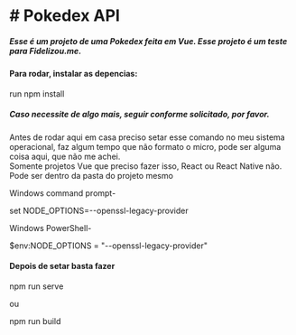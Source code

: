 <h1> # Pokedex API </h1>

<h5>Esse é um projeto de uma Pokedex feita em Vue. Esse projeto é um teste para Fidelizou.me.</h5>

<h4>Para rodar, instalar as depencias:</h4>

run npm install

<h5>Caso necessite de algo mais, seguir conforme solicitado, por favor.</h5>

<p>Antes de rodar aqui em casa preciso setar esse comando no meu sistema operacional, faz algum tempo que não formato o micro, pode ser alguma coisa aqui, que não me achei. <br>
Somente projetos Vue que preciso fazer isso, React ou React Native não. <br>
Pode ser dentro da pasta do projeto mesmo</p>

Windows command prompt-

set NODE_OPTIONS=--openssl-legacy-provider

Windows PowerShell-

$env:NODE_OPTIONS = "--openssl-legacy-provider"

<h4>Depois de setar basta fazer</h4>

npm run serve

ou

npm run build
